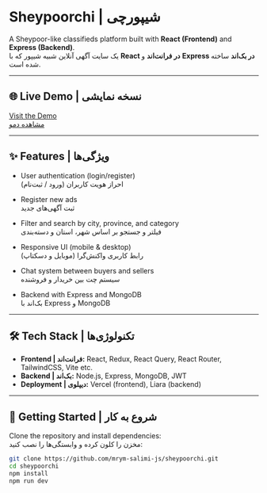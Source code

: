 # Sheypoorchi | شیپورچی

A Sheypoor-like classifieds platform built with **React (Frontend)** and **Express (Backend)**.  
یک سایت آگهی آنلاین شبیه شیپور که با **React در فرانت‌اند** و **Express در بک‌اند** ساخته شده است.

---

## 🌐 Live Demo | نسخه نمایشی
[Visit the Demo](https://sheypoorchi.vercel.app)  
[مشاهده دمو](https://sheypoorchi.vercel.app)

---

## ✨ Features | ویژگی‌ها

- User authentication (login/register)  
  احراز هویت کاربران (ورود / ثبت‌نام)

- Register new ads  
  ثبت آگهی‌های جدید

- Filter and search by city, province, and category  
  فیلتر و جستجو بر اساس شهر، استان و دسته‌بندی

- Responsive UI (mobile & desktop)  
  رابط کاربری واکنش‌گرا (موبایل و دسکتاپ)

- Chat system between buyers and sellers  
  سیستم چت بین خریدار و فروشنده

- Backend with Express and MongoDB  
  بک‌اند با Express و MongoDB

---

## 🛠 Tech Stack | تکنولوژی‌ها

- **Frontend | فرانت‌اند:** React, Redux, React Query, React Router, TailwindCSS, Vite etc.
- **Backend | بک‌اند:** Node.js, Express, MongoDB, JWT  
- **Deployment | دیپلوی:** Vercel (frontend), Liara (backend)  

---

## 🚀 Getting Started | شروع به کار

Clone the repository and install dependencies:  
مخزن را کلون کرده و وابستگی‌ها را نصب کنید:

```bash
git clone https://github.com/mrym-salimi-js/sheypoorchi.git
cd sheypoorchi
npm install
npm run dev
